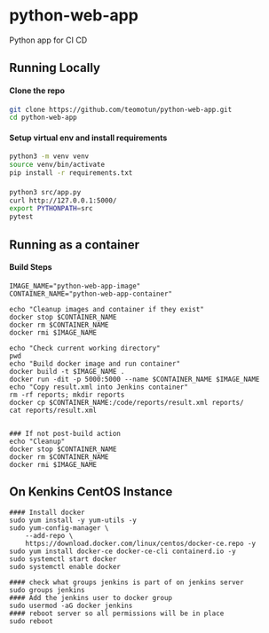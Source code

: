 # python-web-app
Python app for CI CD




## Running Locally
#### Clone the repo 
```sh
git clone https://github.com/teomotun/python-web-app.git
cd python-web-app
```


#### Setup virtual env and install requirements
```sh    
python3 -m venv venv
source venv/bin/activate
pip install -r requirements.txt

```


#### 
```sh
python3 src/app.py 
curl http://127.0.0.1:5000/ 
export PYTHONPATH=src
pytest
```

## Running as a container
#### Build Steps
```
IMAGE_NAME="python-web-app-image"
CONTAINER_NAME="python-web-app-container"

echo "Cleanup images and container if they exist"
docker stop $CONTAINER_NAME
docker rm $CONTAINER_NAME
docker rmi $IMAGE_NAME

echo "Check current working directory"
pwd
echo "Build docker image and run container"
docker build -t $IMAGE_NAME .
docker run -dit -p 5000:5000 --name $CONTAINER_NAME $IMAGE_NAME
echo "Copy result.xml into Jenkins container"
rm -rf reports; mkdir reports
docker cp $CONTAINER_NAME:/code/reports/result.xml reports/
cat reports/result.xml


### If not post-build action
echo "Cleanup"
docker stop $CONTAINER_NAME
docker rm $CONTAINER_NAME
docker rmi $IMAGE_NAME
```


## On Kenkins CentOS Instance
```
#### Install docker
sudo yum install -y yum-utils -y
sudo yum-config-manager \
    --add-repo \
    https://download.docker.com/linux/centos/docker-ce.repo -y
sudo yum install docker-ce docker-ce-cli containerd.io -y
sudo systemctl start docker
sudo systemctl enable docker

#### check what groups jenkins is part of on jenkins server
sudo groups jenkins
#### Add the jenkins user to docker group
sudo usermod -aG docker jenkins 
#### reboot server so all permissions will be in place
sudo reboot
```
